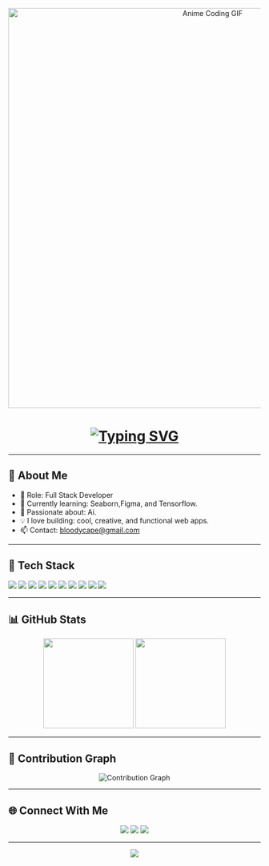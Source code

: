 <!-- Anime GIF Header -->
<p align="center">
  <img src="https://media.giphy.com/media/v1.Y2lkPTc5MGI3NjExeGhwbW4wcXB6b2p0cHlpODdsMDF3eHE4dnh4bGgycDh1cmU4dmt2eCZlcD12MV9naWZzX3NlYXJjaCZjdD1n/KzJkzjggfGN5Py6nkT/giphy.gif" width="800" alt="Anime Coding GIF">
</p>

<!-- Typing Effect -->
<h1 align="center">
  <a href="https://git.io/typing-svg">
    <img src="https://readme-typing-svg.herokuapp.com?font=Fira+Code&pause=1000&color=FF66CC&center=true&vCenter=true&width=500&lines=Hi!+I'm+Sien;;Full+Stack+Developer;Open+Source+Enthusiast;Always+Learning+New+Things" alt="Typing SVG" />
  </a>
</h1>

---

## 🌸 About Me
- 💼 Role: Full Stack Developer
- 🌱 Currently learning: Seaborn,Figma, and Tensorflow.
- 🎨 Passionate about: Ai.
- 💡 I love building: cool, creative, and functional web apps.
- 📫 Contact: bloodycape@gmail.com

---

## 🚀 Tech Stack
<p>
  <img src="https://img.shields.io/badge/HTML5-FF6B6B?style=for-the-badge&logo=html5&logoColor=white">
  <img src="https://img.shields.io/badge/CSS3-339AF0?style=for-the-badge&logo=css3&logoColor=white">
  <img src="https://img.shields.io/badge/JavaScript-FFD43B?style=for-the-badge&logo=javascript&logoColor=black">
  <img src="https://img.shields.io/badge/TypeScript-3178C6?style=for-the-badge&logo=typescript&logoColor=white">
  <img src="https://img.shields.io/badge/React-61DBFB?style=for-the-badge&logo=react&logoColor=black">
  <img src="https://img.shields.io/badge/Next.js-000000?style=for-the-badge&logo=next.js&logoColor=white">
  <img src="https://img.shields.io/badge/Node.js-5FA04E?style=for-the-badge&logo=node.js&logoColor=white">
  <img src="https://img.shields.io/badge/Express-404D59?style=for-the-badge">
  <img src="https://img.shields.io/badge/MongoDB-4EA94B?style=for-the-badge&logo=mongodb&logoColor=white">
  <img src="https://img.shields.io/badge/MySQL-00758F?style=for-the-badge&logo=mysql&logoColor=white">
</p>

---

## 📊 GitHub Stats
<p align="center">
  <img src="https://github-readme-stats.vercel.app/api?username=mistOfTime&show_icons=true&theme=tokyonight" height="180">
  <img src="https://github-readme-streak-stats.herokuapp.com/?user=MmistOfTimeE&theme=tokyonight" height="180">
</p>

---

## 🌸 Contribution Graph
<p align="center">
  <img src="https://github-readme-activity-graph.vercel.app/graph?username=mistOfTime&theme=tokyo-night" alt="Contribution Graph">
</p>

---

## 🌐 Connect With Me
<p align="center">
  <a href="https://github.com/mistOfTime"><img src="https://img.shields.io/badge/GitHub-181717?style=for-the-badge&logo=github&logoColor=white"></a>
  <a href="https://linkedin.com/in/https://www.linkedin.com/in/sien-jandave-salda%C3%B1a-198257320?utm_source=share&utm_campaign=share_via&utm_content=profile&utm_medium=android_app"><img src="https://img.shields.io/badge/LinkedIn-0077B5?style=for-the-badge&logo=linkedin&logoColor=white"></a>
  <a href="mailto:bloodycape@gmail.com"><img src="https://img.shields.io/badge/Email-FF6B6B?style=for-the-badge&logo=gmail&logoColor=white"></a>
</p>

---

<p align="center">
  <img src="https://komarev.com/ghpvc/?username=YOUR_GITHUB_USERNAME&label=Profile+Views&color=FF66CC&style=flat">
</p>

